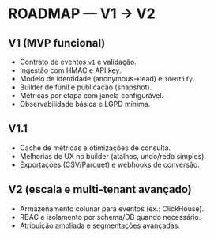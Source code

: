# ROADMAP — V1 → V2

## V1 (MVP funcional)
- Contrato de eventos `v1` e validação.
- Ingestão com HMAC e API key.
- Modelo de identidade (anonymous→lead) e `identify`.
- Builder de funil e publicação (snapshot).
- Métricas por etapa com janela configurável.
- Observabilidade básica e LGPD mínima.

## V1.1
- Cache de métricas e otimizações de consulta.
- Melhorias de UX no builder (atalhos, undo/redo simples).
- Exportações (CSV/Parquet) e webhooks de conversão.

## V2 (escala e multi-tenant avançado)
- Armazenamento colunar para eventos (ex.: ClickHouse).
- RBAC e isolamento por schema/DB quando necessário.
- Atribuição ampliada e segmentações avançadas.
